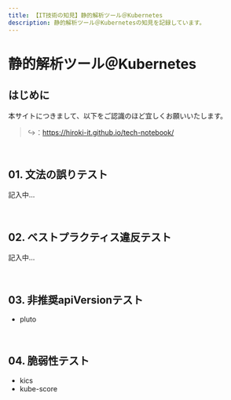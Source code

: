 ```yaml
---
title: 【IT技術の知見】静的解析ツール＠Kubernetes
description: 静的解析ツール＠Kubernetesの知見を記録しています。
---
```


# 静的解析ツール＠Kubernetes

## はじめに

本サイトにつきまして、以下をご認識のほど宜しくお願いいたします。

> ↪️：https://hiroki-it.github.io/tech-notebook/

<br>

## 01. 文法の誤りテスト

記入中...

<br>

## 02. ベストプラクティス違反テスト

記入中...

<br>

## 03. 非推奨apiVersionテスト

- pluto

<br>

## 04. 脆弱性テスト

- kics
- kube-score

<br>
